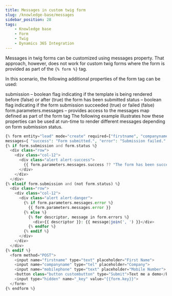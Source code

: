 ```yaml
---
title: Messages in custom twig form
slug: /knowledge-base/messages
sidebar_position: 28
tags:
    - Knowledge base
    - Form
    - Twig
    - Dynamics 365 Integration
---
```


Messages in twig forms can be customized using messages property. That approach, however, does not work for custom twig forms where the form is provided as part of the `{% form %}` tag.

In this scenario, the following additional properties of the form tag can be used:

submission – boolean flag indicating if the template is being rendered before (false) or after (true) the form has been submitted
status – boolean flag indicating if the form submission succeeded (true) or failed (false)
form.parameters.messages – provides access to the messages map defined as part of the form tag
The following example illustrates how these properties can be used at run-time to render different messages depending on form submission status.

```php
{% form entity="lead" mode="create" required=["firstname", "companyname", "mobilephone"]
messages={ "success": "Form submitted.", "error": "Submission failed." } %}
{% if form.submission and form.status %}
  <div class="row">
    <div class="col-12">
      <div class="alert alert-success">
        {{ form.parameters.messages.success ?? "The form has been successfully submitted." }}
      </div>
    </div>
  </div>
{% elseif form.submission and (not form.status) %}
  <div class="row">
    <div class="col-12">
      <div class="alert alert-danger">
        {% if form.parameters.messages.error %}
          {{ form.parameters.messages.error }}
        {% else %}
          {% for descriptor, message in form.errors %}
            <div>{{ descriptor }}: {{ message|join(', ') }}</div>
          {% endfor %}
        {% endif %}
      </div>
    </div>
  </div>
{% endif %}
  <form method="POST">
    <input name="firstname" type="text" placeholder="First Name">
    <input name="companyname" type="tel" placeholder="Company">
    <input name="mobilephone" type="text" placeholder="Mobile Number">
    <button class="button custombutton" type="Submit">Text me a demo</button>
    <input type="hidden" name="_key" value="{{form.key}}">
  </form>
{% endform %}
```